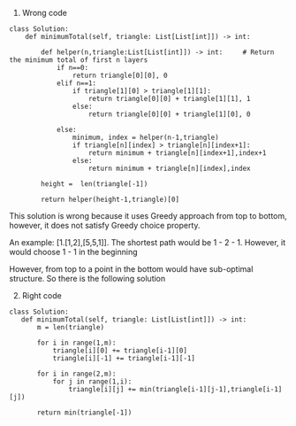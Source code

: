 1. Wrong code

```
class Solution:
    def minimumTotal(self, triangle: List[List[int]]) -> int:
        
        def helper(n,triangle:List[List[int]]) -> int:     # Return the minimum total of first n layers
            if n==0:
                return triangle[0][0], 0
            elif n==1:
                if triangle[1][0] > triangle[1][1]:
                    return triangle[0][0] + triangle[1][1], 1
                else:
                    return triangle[0][0] + triangle[1][0], 0
                
            else:
                minimum, index = helper(n-1,triangle)
                if triangle[n][index] > triangle[n][index+1]:
                    return minimum + triangle[n][index+1],index+1
                else:
                    return minimum + triangle[n][index],index
            
        height =  len(triangle[-1])
       
        return helper(height-1,triangle)[0]
 ```
 
 This solution is wrong because it uses Greedy approach from top to bottom, however, it does not satisfy Greedy choice property. 
 

 An example: [1.[1,2],[5,5,1]]. The shortest path would be 1 - 2 - 1. However, it would choose 1 - 1 in the beginning
 
 However, from top to a point in the bottom would have sub-optimal structure. So there is the following solution
 
 
 2. Right code
 
 ```
 class Solution:
    def minimumTotal(self, triangle: List[List[int]]) -> int:
        m = len(triangle)
        
        for i in range(1,m):
            triangle[i][0] += triangle[i-1][0]
            triangle[i][-1] += triangle[i-1][-1]
        
        for i in range(2,m):
            for j in range(1,i):
                triangle[i][j] += min(triangle[i-1][j-1],triangle[i-1][j])
        
        return min(triangle[-1])
 ```
 
 
           
        
